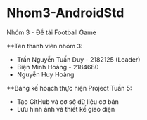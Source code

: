 # Nhom3-AndroidStd
Nhóm 3 - Đề tài Football Game

**Tên thành viên nhóm 3:
+ Trần Nguyễn Tuấn Duy - 2182125 (Leader)
+ Biện Minh Hoàng - 2184680
+ Nguyễn Huy Hoàng

**Bảng kế hoạch thực hiện Project 
Tuần 5:
+ Tạo GitHub và cơ sở dữ liệu cơ bản
+ Lưu hình ảnh và thiết kế giao diện
